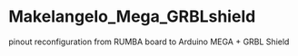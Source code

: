 Makelangelo_Mega_GRBLshield
===========================

pinout reconfiguration from RUMBA board to Arduino MEGA + GRBL Shield
